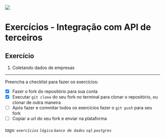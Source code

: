 ![](https://i.imgur.com/xG74tOh.png)

# Exercícios - Integração com API de terceiros

## Exercício

1. Coletando dados de empresas

---

Preencha a checklist para fazer os exercícios:

- [x] Fazer o fork do repositório para sua conta
- [x] Executar `git clone` do seu fork no terminal para clonar o repositório, ou clonar de outra maneira
- [ ] Após fazer e commitar todos os exercícios fazer o `git push` para seu fork
- [ ] Copiar a url do seu fork e enviar na plataforma

###### tags: `exercícios` `lógica` `banco de dados` `sql` `postgres`
